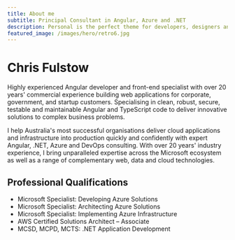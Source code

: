 ```yaml
---
title: About me
subtitle: Principal Consultant in Angular, Azure and .NET
description: Personal is the perfect theme for developers, designers and other creatives.
featured_image: /images/hero/retro6.jpg
---
```


# Chris Fulstow

Highly experienced Angular developer and front-end specialist with over 20 years' commercial experience building web applications for corporate, government, and startup customers. Specialising in clean, robust, secure, testable and maintainable Angular and TypeScript code to deliver innovative solutions to complex business problems.

I help Australia's most successful organisations deliver cloud applications and infrastructure into production quickly and confidently with expert Angular, .NET, Azure and DevOps consulting. With over 20 years' industry experience, I bring unparalleled expertise across the Microsoft ecosystem as well as a range of complementary web, data and cloud technologies.

## Professional Qualifications
* Microsoft Specialist: Developing Azure Solutions
* Microsoft Specialist: Architecting Azure Solutions
* Microsoft Specialist: Implementing Azure Infrastructure
* AWS Certified Solutions Architect – Associate
* MCSD, MCPD, MCTS: .NET Application Development
